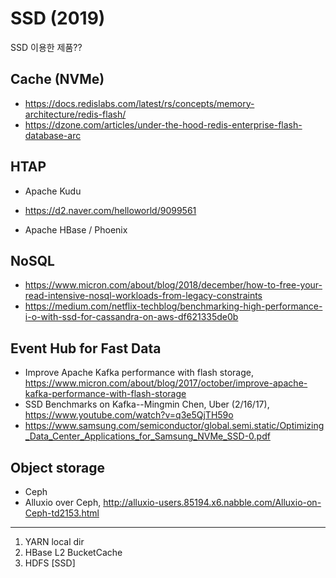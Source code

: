 # SSD (2019)

SSD 이용한 제품??

## Cache (NVMe)
 * https://docs.redislabs.com/latest/rs/concepts/memory-architecture/redis-flash/
 * https://dzone.com/articles/under-the-hood-redis-enterprise-flash-database-arc

## HTAP
 * Apache Kudu
  - https://d2.naver.com/helloworld/9099561
 * Apache HBase / Phoenix

## NoSQL
  * https://www.micron.com/about/blog/2018/december/how-to-free-your-read-intensive-nosql-workloads-from-legacy-constraints
  * https://medium.com/netflix-techblog/benchmarking-high-performance-i-o-with-ssd-for-cassandra-on-aws-df621335de0b

## Event Hub for Fast Data 
 * Improve Apache Kafka performance with flash storage, https://www.micron.com/about/blog/2017/october/improve-apache-kafka-performance-with-flash-storage
 * SSD Benchmarks on Kafka--Mingmin Chen, Uber (2/16/17), https://www.youtube.com/watch?v=q3e5QjTH59o
 * https://www.samsung.com/semiconductor/global.semi.static/Optimizing_Data_Center_Applications_for_Samsung_NVMe_SSD-0.pdf

## Object storage
  * Ceph
  * Alluxio over Ceph, http://alluxio-users.85194.x6.nabble.com/Alluxio-on-Ceph-td2153.html

----
1. YARN local dir
2. HBase L2 BucketCache
3. HDFS [SSD]